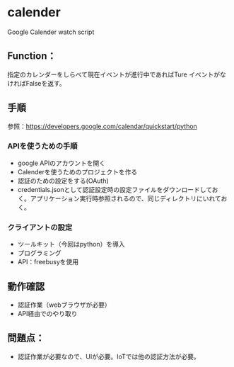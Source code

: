 # calender
Google Calender watch script 


## Function：

指定のカレンダーをしらべて現在イベントが進行中であればTure
イベントがなければFalseを返す。

## 手順

参照：https://developers.google.com/calendar/quickstart/python

### APIを使うための手順

- google APIのアカウントを開く
- Calenderを使うためのプロジェクトを作る
- 認証のための設定をする(OAuth)
- credentials.jsonとして認証設定時の設定ファイルをダウンロードしておく。アプリケーション実行時参照されるので、同じディレクトリにいれておく。

### クライアントの設定

- ツールキット（今回はpython）を導入
- プログラミング
- API：freebusyを使用

## 動作確認

- 認証作業（webブラウザが必要）
- API経由でのやり取り

## 問題点：

- 認証作業が必要なので、UIが必要。IoTでは他の認証方法が必要。

